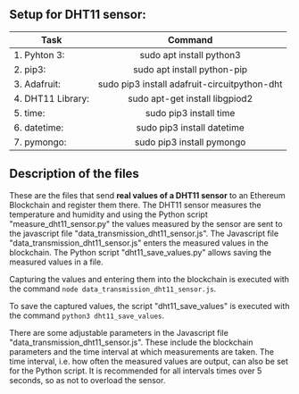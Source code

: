 ## Setup for DHT11 sensor:

| Task                           | Command                                      |
|--------------------------------|:--------------------------------------------:|
| 1. Pyhton 3:                   | sudo apt install python3                     |
| 2. pip3:                       | sudo apt install python-pip                  |
| 3. Adafruit:                   | sudo pip3 install adafruit-circuitpython-dht |
| 4. DHT11 Library:              | sudo apt-get install libgpiod2               |
| 5. time:                       | sudo pip3 install time                       |
| 6. datetime:                   | sudo pip3 install datetime                   |
| 7. pymongo:                    | sudo pip3 install pymongo                    |

## Description of the files
These are the files that send __real values of a DHT11 sensor__ to an Ethereum Blockchain and register them there. The DHT11 sensor measures the temperature and humidity and using the Python script "measure_dht11_sensor.py" the values measured by the sensor are sent to the javascript file "data_transmission_dht11_sensor.js". The Javascript file "data_transmission_dht11_sensor.js" enters the measured values in the blockchain. The Python script "dht11_save_values.py" allows saving the measured values in a file. 

Capturing the values and entering them into the blockchain is executed with the command `node data_transmission_dht11_sensor.js`.

To save the captured values, the script "dht11_save_values" is executed with the command `python3 dht11_save_values`.

There are some adjustable parameters in the Javascript file "data_transmission_dht11_sensor.js". These include the blockchain parameters and the time interval at which measurements are taken. The time interval, i.e. how often the measured values are output, can also be set for the Python script. It is recommended for all intervals times over 5 seconds, so as not to overload the sensor.
